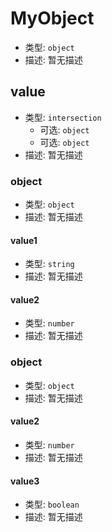 
# MyObject
* 类型: `object`
* 描述: 暂无描述 

## value
* 类型: `intersection`
  * 可选: `object`
  * 可选: `object`
* 描述: 暂无描述 

### object
* 类型: `object`
* 描述: 暂无描述 

#### value1
* 类型: `string`
* 描述: 暂无描述 

#### value2
* 类型: `number`
* 描述: 暂无描述 

### object
* 类型: `object`
* 描述: 暂无描述 

#### value2
* 类型: `number`
* 描述: 暂无描述 

#### value3
* 类型: `boolean`
* 描述: 暂无描述 
 